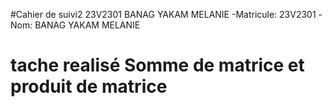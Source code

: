 #Cahier de suivi2 23V2301 BANAG YAKAM MELANIE
-Matricule: 23V2301
-Nom: BANAG YAKAM MELANIE
# tache realisé Somme de matrice et produit de matrice 
